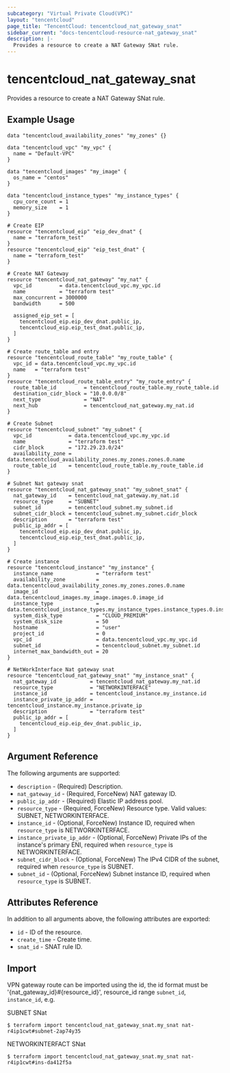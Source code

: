 ```yaml
---
subcategory: "Virtual Private Cloud(VPC)"
layout: "tencentcloud"
page_title: "TencentCloud: tencentcloud_nat_gateway_snat"
sidebar_current: "docs-tencentcloud-resource-nat_gateway_snat"
description: |-
  Provides a resource to create a NAT Gateway SNat rule.
---
```


# tencentcloud_nat_gateway_snat

Provides a resource to create a NAT Gateway SNat rule.

## Example Usage

```hcl
data "tencentcloud_availability_zones" "my_zones" {}

data "tencentcloud_vpc" "my_vpc" {
  name = "Default-VPC"
}

data "tencentcloud_images" "my_image" {
  os_name = "centos"
}

data "tencentcloud_instance_types" "my_instance_types" {
  cpu_core_count = 1
  memory_size    = 1
}

# Create EIP
resource "tencentcloud_eip" "eip_dev_dnat" {
  name = "terraform_test"
}
resource "tencentcloud_eip" "eip_test_dnat" {
  name = "terraform_test"
}

# Create NAT Gateway
resource "tencentcloud_nat_gateway" "my_nat" {
  vpc_id         = data.tencentcloud_vpc.my_vpc.id
  name           = "terraform test"
  max_concurrent = 3000000
  bandwidth      = 500

  assigned_eip_set = [
    tencentcloud_eip.eip_dev_dnat.public_ip,
    tencentcloud_eip.eip_test_dnat.public_ip,
  ]
}

# Create route_table and entry
resource "tencentcloud_route_table" "my_route_table" {
  vpc_id = data.tencentcloud_vpc.my_vpc.id
  name   = "terraform test"
}
resource "tencentcloud_route_table_entry" "my_route_entry" {
  route_table_id         = tencentcloud_route_table.my_route_table.id
  destination_cidr_block = "10.0.0.0/8"
  next_type              = "NAT"
  next_hub               = tencentcloud_nat_gateway.my_nat.id
}

# Create Subnet
resource "tencentcloud_subnet" "my_subnet" {
  vpc_id            = data.tencentcloud_vpc.my_vpc.id
  name              = "terraform test"
  cidr_block        = "172.29.23.0/24"
  availability_zone = data.tencentcloud_availability_zones.my_zones.zones.0.name
  route_table_id    = tencentcloud_route_table.my_route_table.id
}

# Subnet Nat gateway snat
resource "tencentcloud_nat_gateway_snat" "my_subnet_snat" {
  nat_gateway_id    = tencentcloud_nat_gateway.my_nat.id
  resource_type     = "SUBNET"
  subnet_id         = tencentcloud_subnet.my_subnet.id
  subnet_cidr_block = tencentcloud_subnet.my_subnet.cidr_block
  description       = "terraform test"
  public_ip_addr = [
    tencentcloud_eip.eip_dev_dnat.public_ip,
    tencentcloud_eip.eip_test_dnat.public_ip,
  ]
}

# Create instance
resource "tencentcloud_instance" "my_instance" {
  instance_name              = "terraform test"
  availability_zone          = data.tencentcloud_availability_zones.my_zones.zones.0.name
  image_id                   = data.tencentcloud_images.my_image.images.0.image_id
  instance_type              = data.tencentcloud_instance_types.my_instance_types.instance_types.0.instance_type
  system_disk_type           = "CLOUD_PREMIUM"
  system_disk_size           = 50
  hostname                   = "user"
  project_id                 = 0
  vpc_id                     = data.tencentcloud_vpc.my_vpc.id
  subnet_id                  = tencentcloud_subnet.my_subnet.id
  internet_max_bandwidth_out = 20
}

# NetWorkInterface Nat gateway snat
resource "tencentcloud_nat_gateway_snat" "my_instance_snat" {
  nat_gateway_id           = tencentcloud_nat_gateway.my_nat.id
  resource_type            = "NETWORKINTERFACE"
  instance_id              = tencentcloud_instance.my_instance.id
  instance_private_ip_addr = tencentcloud_instance.my_instance.private_ip
  description              = "terraform test"
  public_ip_addr = [
    tencentcloud_eip.eip_dev_dnat.public_ip,
  ]
}
```

## Argument Reference

The following arguments are supported:

* `description` - (Required) Description.
* `nat_gateway_id` - (Required, ForceNew) NAT gateway ID.
* `public_ip_addr` - (Required) Elastic IP address pool.
* `resource_type` - (Required, ForceNew) Resource type. Valid values: SUBNET, NETWORKINTERFACE.
* `instance_id` - (Optional, ForceNew) Instance ID, required when `resource_type` is NETWORKINTERFACE.
* `instance_private_ip_addr` - (Optional, ForceNew) Private IPs of the instance's primary ENI, required when `resource_type` is NETWORKINTERFACE.
* `subnet_cidr_block` - (Optional, ForceNew) The IPv4 CIDR of the subnet, required when `resource_type` is SUBNET.
* `subnet_id` - (Optional, ForceNew) Subnet instance ID, required when `resource_type` is SUBNET.

## Attributes Reference

In addition to all arguments above, the following attributes are exported:

* `id` - ID of the resource.
* `create_time` - Create time.
* `snat_id` - SNAT rule ID.


## Import

VPN gateway route can be imported using the id, the id format must be '{nat_gateway_id}#{resource_id}', resource_id range `subnet_id`, `instance_id`, e.g.

SUBNET SNat
```hcl
$ terraform import tencentcloud_nat_gateway_snat.my_snat nat-r4ip1cwt#subnet-2ap74y35
```

NETWORKINTERFACT SNat
```hcl
$ terraform import tencentcloud_nat_gateway_snat.my_snat nat-r4ip1cwt#ins-da412f5a
```

